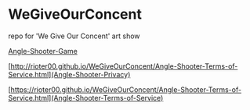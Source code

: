 # WeGiveOurConcent
repo for 'We Give Our Concent' art show

[Angle-Shooter-Game](http://angle-shooter.herokuapp.com)

[http://rioter00.github.io/WeGiveOurConcent/Angle-Shooter-Terms-of-Service.html](Angle-Shooter-Privacy)

[https://rioter00.github.io/WeGiveOurConcent/Angle-Shooter-Terms-of-Service.html](Angle-Shooter-Terms-of-Service)
